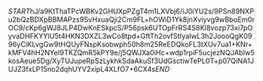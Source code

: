 $START$hJ/a9KtThaTPcWBKv2GHUXpPZgT4m1LXVbj6/iJ0iYU2s/9PSn89NXPu2bQzBDXpBBMAPzs9SvHxuaQji2Cm9FL+hOWiD1Yk8jnXviyvg9wBboEm0rOC9/cKp6gWJ8JLP4DwKnESkpcS/P56psk6UTOpFrRS4S8Kl8vozp73xi7pOyvaDHFKYYlU5t4HKN3DXZL3wCo8tpd+GftTh2ovfStIyaIwL3h2JoooQgK0996yCiKLvgGw9tHQUyFNspKsobwph50h8m25ReEDQkoFL3tXUv7ua1+KNr+kMFV4hH2NYeI9TKZQmR5kPY9e/j5QWJXa0iHc+wdp1rpiF5ucjezNQJAblw5kosAeue5Dg/XyTUJupeRpSzLykhkSdaAkuSf3UdGsctiwTePL0T+p07QiNA1JUJZ3fxLP15no2dqhUYV2xipL4XLfO7+6CX4s$END$